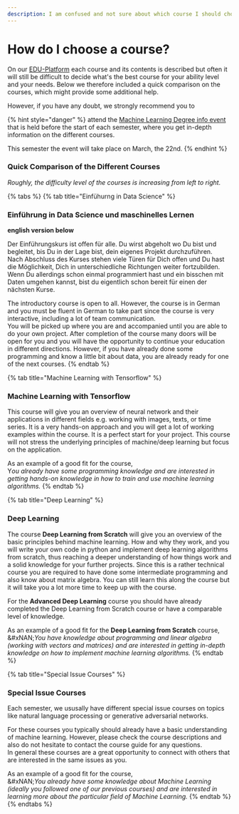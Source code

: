 ```yaml
---
description: I am confused and not sure about which course I should choose.
---
```


# How do I choose a course?

On our [EDU-Platform](https://edu.opencampus.sh/) each course and its contents is described but often it will still be difficult to decide what's the best course for your ability level and your needs. Below we therefore included a quick comparison on the courses, which might provide some additional help.

However, if you have any doubt, we strongly recommend you to

{% hint style="danger" %}
attend the [Machine Learning Degree info event](https://ml.opencampus.sh) that is held before the start of each semester, where you get in-depth information on the different courses.

This semester the event will take place on March, the 22nd.
{% endhint %}

###

### Quick Comparison of the Different Courses

_Roughly, the difficulty level of the courses is increasing from left to right._

{% tabs %}
{% tab title="Einfühurng in Data Science" %}
### Einführung in Data Science und maschinelles Lernen

**english version below**

Der Einführungskurs ist offen für alle. Du wirst abgeholt wo Du bist und begleitet, bis Du in der Lage bist, dein eigenes Projekt durchzuführen. \
Nach Abschluss des Kurses stehen viele Türen für Dich offen und Du hast die Möglichkeit, Dich in unterschiedliche Richtungen weiter fortzubilden. Wenn Du allerdings schon einmal programmiert hast und ein bisschen mit Daten umgehen kannst, bist du eigentlich schon bereit für einen der nächsten Kurse.&#x20;

The introductory course is open to all. However, the course is in German and you must be fluent in German to take part since the course is very interactive, including a lot of team communication.\
You will be picked up where you are and accompanied until you are able to do your own project. After completion of the course many doors will be open for you and you will have the opportunity to continue your education in different directions. However, if you have already done some programming and know a little bit about data, you are already ready for one of the next courses.
{% endtab %}

{% tab title="Machine Learning with Tensorflow" %}
### Machine Learning with Tensorflow

This course will give you an overview of neural network and their applications in different fields e.g. working with images, texts, or time series. It is a very hands-on approach and you will get a lot of working examples within the course. It is a perfect start for your project. This course will not stress the underlying principles of machine/deep learning but focus on the application.

As an example of a good fit for the course, \
&#x59;_&#x6F;u already have some programming knowledge and are interested in getting hands-on knowledge in how to train and use machine learning algorithms._
{% endtab %}

{% tab title="Deep Learning" %}
### **Deep Learning**

The course **Deep Learning from Scratch** will give you an overview of the basic principles behind machine learning. How and why they work, and you will write your own code in python and implement deep learning algorithms from scratch, thus reaching a deeper understanding of how things work and a solid knowledge for your further projects. Since this is a rather technical course you are required to have done some intermediate programming and also know about matrix algebra. You can still learn this along the course but it will take you a lot more time to keep up with the course.

For the **Advanced Deep Learning** course you should have already completed the Deep Learning from Scratch course or have a comparable level of knowledge.

As an example of a good fit for the **Deep Learning from Scratch** course, \
&#xNAN;_&#x59;ou have knowledge about programming and linear algebra (working with vectors and matrices) and are interested in getting in-depth knowledge on how to implement machine learning algorithms._
{% endtab %}

{% tab title="Special Issue Courses" %}
### Special Issue Courses

Each semester, we ususally have different special issue courses on topics like natural language processing or generative adversarial networks.

For these courses you typically should already have a basic understanding of machine learning. However, please check the course descriptions and also do not hesitate to contact the course guide for any questions.\
In general these courses are a great opportunity to connect with others that are interested in the same issues as you.

As an example of a good fit for the course, \
&#xNAN;_&#x59;ou already have some knowledge about Machine Learning (ideally you followed one of our previous courses) and are interested in learning more about the particular field of Machine Learning._
{% endtab %}
{% endtabs %}

